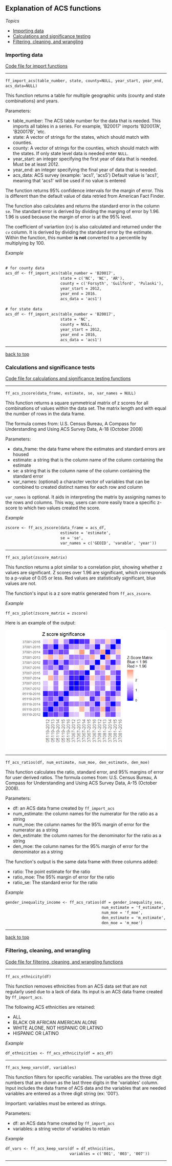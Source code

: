 ## Explanation of ACS functions

*Topics*

- [Importing data](#importing-data)
- [Calculations and significance testing](#calculations-and-significance-tests)
- [Filtering, cleaning, and wrangling](#filtering-cleaning-and-wrangling)

### Importing data

[Code file for import functions](acs_functions_import.R)

_____

```{r}
ff_import_acs(table_number, state, county=NULL, year_start, year_end, acs_data=NULL)
```

This function returns a table for multiple geographic units (county and state combinations) and years.

Parameters:
- table_number: The ACS table number for the data that is needed. This imports all tables in a series. For example, 'B20017' imports 'B20017A', 'B20017B', 'etc.
- state: A vector of strings for the states, which should match with counties.
- county: A vector of strings for the counties, which should match with the states.
          If only state level data is needed enter `NULL`.
- year_start: an integer specifying the first year of data that is needed. Must be at least 2012.
- year_end: an integer specifying the final year of data that is needed.
- acs_data: ACS survey (example: 'acs1', 'acs5')
            Default value is 'acs1', meaning that 'acs1' will be used if no value is entered

The function returns 95% confidence intervals for the margin of error. This is different than the default value of data retried from American Fact Finder. 

The function also calculates and returns the standard error in the column `se`. The standard error is derived by dividing the marging of error by 1.96. 1.96 is used because the margin of error is at the 95% level.

The coefficient of variartion (cv) is also calculated and returned under the `cv` column. It is derived by dividing the standard error by the estimate. Within the function, this number **is not** converted to a percentile by multiplying by 100.

*Example*
```{r}

# for county data
acs_df <- ff_import_acs(table_number = 'B20017', 
                        state = c('NC', 'NC', 'AR'),
                        county = c('Forsyth', 'Guilford', 'Pulaski'),
                        year_start = 2012,
                        year_end = 2016.
                        acs_data = 'acs1')
                        
# for state data
acs_df <- ff_import_acs(table_number = 'B20017', 
                        state = 'NC',
                        county = NULL,
                        year_start = 2012,
                        year_end = 2016,
                        acs_data = 'acs1')

```


_____

[back to top](#explanation-of-acs-functions)

### Calculations and significance tests

[Code file for calculations and significance testing functions](acs_functions_test.R)

_____

```{r}
ff_acs_zscore(data_frame, estimate, se, var_names = NULL)
```

This function returns a square symmetrical matrix of z scores for all combinations of values within the data set. The matrix length and with equal the number of rows in the data frame.

The formula comes from: U.S. Census Bureau, A Compass for Understanding and Using ACS Survey Data, A-18 (October 2008)

Parameters:
- data_frame: the data frame where the estimates and standard errors are housed
- estimate: a string that is the column name of the column containing the estimate
- se: a string that is the column name of the column containing the standard error
- var_names: (optional) a character vector of variables that can be combined to created distinct names for each row and column

`var_names` is optional. It aids in interpreting the matrix by assigning names to the rows and columns. This way, users can more easily trace a specific z-score to which two values created the score.

*Example*
```{r}
zscore <- ff_acs_zscore(data_frame = acs_df,
                        estimate = 'estimate', 
                        se = 'se', 
                        var_names = c('GEOID', 'varable', 'year'))
```

_____

```{r}
ff_acs_zplot(zscore_matrix)
```

This function returns a plot similar to a correlation plot, showing whether z values are significant. Z scores over 1.96 are significant, which corresponds to a p-value of 0.05 or less. Red values are statistically significant, blue values are not.

The function's input is a z sore matrix generated from `ff_acs_zscore`.

*Example*
```{r}
ff_acs_zplot(zscore_matrix = zscore)
```
Here is an example of the output:

![alt text](zscore_plot.png)

_____


```{r}
ff_acs_ratios(df, num_estimate, num_moe, den_estimate, den_moe)
```

This function calculates the ratio, standard error, and 95% margins of error for user derived ratios. The formula comes from: U.S. Census Bureau, A Compass for Understanding and Using ACS Survey Data, A-15 (October 2008).

Parameters:
- df: an ACS data frame created by `ff_import_acs`
- num_estimate: the column names for the numerator for the ratio as a string
- num_moe: the column names for the 95% margin of error for the numerator as a string
- den_estimate: the column names for the denominator for the ratio as a string
- den_moe: the column names for the 95% margin of error for the denominator as a string

The function's output is the same data frame with three columns added:
- ratio: The point estimate for the ratio
- ratio_moe: The 95% margin of error for the ratio
- ratio_se: The standard error for the ratio

*Example*
```{r}
gender_inequality_income <- ff_acs_ratios(df = gender_inequality_sex, 
                                          num_estimate = 'f_estimate', 
                                          num_moe = 'f_moe', 
                                          den_estimate = 'm_estimate',
                                          den_moe = 'm_moe')
```

_____

[back to top](#explanation-of-acs-functions)

### Filtering, cleaning, and wrangling

[Code file for filtering, cleaning, and wrangling functions](acs_functions_wrangle.R)

_____

```{r}
ff_acs_ethnicity(df)
```

This function removes ethnicities from an ACS data set that are not regularly used due to a lack of data. Its input is an ACS data frame created by `ff_import_acs`.

The following ACS ethnicities are retained:
- ALL
- BLACK OR AFRICAN AMERICAN ALONE
- WHITE ALONE, NOT HISPANIC OR LATINO
- HISPANIC OR LATINO

*Example*
```{r}
df_ethnicities <- ff_acs_ethnicity(df = acs_df)
```

_____

```{r}
ff_acs_keep_vars(df, variables)
```
  
This function filters for specific variables. The variables are the three digit numbers that are shown as the last three digits in the 'variables' column. Input includes the data frame of ACS data and the variables that are needed variables are entered as a three digit string (ex: '001').

Important: variables must be entered as strings.

Parameters:
- df: an ACS data frame created by `ff_import_acs`
- variables: a string vector of variables to retain

*Example*
```{r}
df_vars <- ff_acs_keep_vars(df = df_ethnicities,
                            variables = c('001', '003', '007'))
```

_____


    
